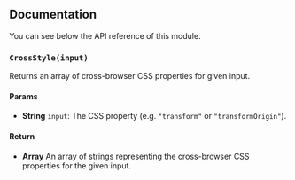 ## Documentation

You can see below the API reference of this module.

### `CrossStyle(input)`
Returns an array of cross-browser CSS properties for given input.

#### Params

- **String** `input`: The CSS property (e.g. `"transform"` or `"transformOrigin"`).

#### Return
- **Array** An array of strings representing the cross-browser CSS properties for the given input.

